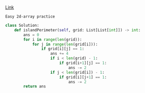 [Link](https://leetcode.com/problems/island-perimeter/?envType=daily-question&envId=2024-04-18)

```
Easy 2d-array practice
```

```py
class Solution:
    def islandPerimeter(self, grid: List[List[int]]) -> int:
        ans = 0
        for i in range(len(grid)):
            for j in range(len(grid[i])):
                if grid[i][j] == 1:
                    ans += 4
                    if i < len(grid) - 1:
                        if grid[i+1][j] == 1:
                            ans -= 2
                    if j < len(grid[i]) - 1:
                        if grid[i][j+1] == 1:
                            ans -= 2
        return ans
```
